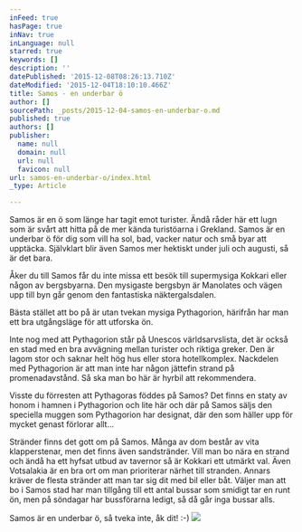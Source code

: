 ```yaml
---
inFeed: true
hasPage: true
inNav: true
inLanguage: null
starred: true
keywords: []
description: ''
datePublished: '2015-12-08T08:26:13.710Z'
dateModified: '2015-12-04T18:10:10.466Z'
title: Samos - en underbar ö
author: []
sourcePath: _posts/2015-12-04-samos-en-underbar-o.md
published: true
authors: []
publisher:
  name: null
  domain: null
  url: null
  favicon: null
url: samos-en-underbar-o/index.html
_type: Article

---
```

Samos är en ö som länge har tagit emot turister. Ändå råder här ett lugn som är svårt att hitta på de mer kända turistöarna i Grekland. Samos är en underbar ö för dig som vill ha sol, bad, vacker natur och små byar att upptäcka. Självklart blir även Samos mer hektiskt under juli och augusti, så är det bara.

Åker du till Samos får du inte missa ett besök till supermysiga Kokkari eller någon av bergsbyarna. Den mysigaste bergsbyn är Manolates och vägen upp till byn går genom den fantastiska näktergalsdalen.

Bästa stället att bo på är utan tvekan mysiga Pythagorion, härifrån har man ett bra utgångsläge för att utforska ön.

Inte nog med att Pythagorion står på Unescos världsarvslista, det är också en stad med en bra avvägning mellan turister och riktiga greker. Den är lagom stor och saknar helt hög hus eller stora hotellkomplex. Nackdelen med Pythagorion är att man inte har någon jättefin strand på promenadavstånd. Så ska man bo här är hyrbil att rekommendera.

Visste du förresten att Pythagoras föddes på Samos? Det finns en staty av honom i hamnen i Pythagorion och lite här och där på Samos säljs den speciella muggen som Pythagorion har designat, där den som häller upp för mycket genast förlorar allt...

Stränder finns det gott om på Samos. Många av dom består av vita klapperstenar, men det finns även sandstränder. Vill man bo nära en strand och ändå ha ett hyfsat utbud av tavernor så är Kokkari ett utmärkt val. Även Votsalakia är en bra ort om man prioriterar närhet till stranden. Annars kräver de flesta stränder att man tar sig dit med bil eller båt. Väljer man att bo i Samos stad har man tillgång till ett antal bussar som smidigt tar en runt ön, men på söndagar har bussförarna ledigt, så då går inga bussar alls.

Samos är en underbar ö, så tveka inte, åk dit! :-)
![](https://the-grid-user-content.s3-us-west-2.amazonaws.com/df78f762-cb8e-46d0-b907-fb6b751fea9e.jpg)